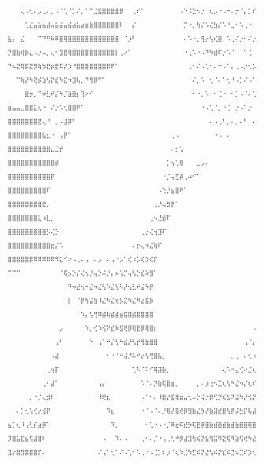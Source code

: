       ⠀⠀⠀⢄⠠⢂⠄⡠⢀⠄⡀⠠⠈⢁⠈⡁⠌⡀⠁⠉⣈⣯⣿⣿⣿⣿⡿⠀⠀⢀⠎⠁⠀⠀⠀⠀⠀⠀⠀⠀⠠⠑⠨⣑⠢⡐⠀⢆⡠⠐⠠⠒⠄⡒⠈⡄⡁⠎⡐⠁⢆⠰⠈⡔⢡⠊⣌⠡⢍⠢⢘⣿⡧⠐⢦⡘⢤⢃
      ⠀⠀⠀⠀⢁⣌⣤⣥⣦⣼⢤⣥⣬⣤⣮⣴⣥⣴⣶⣷⣿⣿⣿⣿⣿⣿⠇⠀⠀⡌⠀⠀⠀⠀⠀⠀⠀⠀⠀⠀⠀⡉⠐⡀⢳⡌⠡⢌⣳⡌⠡⠘⣀⠂⠡⢀⠐⠀⠄⡁⠂⠠⠁⡐⠠⢁⠂⠌⡀⠆⣿⣿⡧⣙⠢⠉⠂⠄
      ⣧⡄⠀⣌⠀⠀⠀⠉⠙⠛⠷⠿⣿⢿⣿⣿⣿⣿⣿⣿⣿⣿⣿⣿⣿⣿⠀⠈⡰⠃⠀⠀⠀⠀⠀⠀⠀⠀⠀⠀⠀⠄⠡⠐⡀⢻⡔⢣⢎⣿⠀⠡⢀⠌⡐⠂⠌⡐⠠⢀⠁⢂⠁⠄⡁⢂⠌⡐⠰⣈⣿⣿⠃⠄⠠⠁⠌⠀
      ⡙⣿⣷⢾⡷⣄⠠⡐⠤⡀⢄⠂⣹⣟⢿⣿⣿⣿⣿⣿⣿⣿⣿⣿⣿⡇⢀⠔⠁⠀⠀⠀⠀⠀⠀⠀⠀⠀⠀⠀⠀⠐⢀⠡⠐⠠⠙⠳⣾⠏⡐⠡⠈⠀⠀⠁⢈⠀⠃⠌⠂⡅⠊⠆⡙⠌⡘⠠⠃⢤⣿⣟⠠⠉⡄⠡⠈⠀
      ⠙⠦⣝⢿⡯⣝⡻⢷⡳⣟⡶⣟⠯⡜⡱⠘⣿⣿⣿⣿⣿⣿⣿⡿⠟⠁⠀⠀⠀⠀⠀⠀⠀⠀⠀⠀⠀⠀⠀⠀⠀⠀⢀⠂⠌⠠⢁⠂⠄⠒⠠⠁⡄⢀⠠⡐⢂⡡⢃⢌⠰⢠⣁⠒⠤⡐⢠⡁⢇⣼⣿⡇⠢⢁⠐⡀⢁⠂
      ⠀⠀⠉⢷⡜⠳⢝⡮⣱⢣⡝⣎⠳⣍⠲⣹⢧⡀⠙⢻⡿⠋⠁⠀⠀⠀⠀⠀⠀⠀⠀⠀⠀⠀⠀⠀⠀⠀⠀⠀⠀⠀⠀⠌⡀⠡⠀⢂⠈⠄⠁⢂⠘⠠⡁⠌⠠⠁⠌⡈⠡⢃⠄⡋⢆⡱⠡⡜⢢⣿⣿⠇⡁⠂⠄⠐⠀⠀
      ⠀⠀⠀⠀⣿⡲⡀⠉⠶⣃⠞⡌⠳⡈⣵⣿⡆⢹⠔⠊⠀⠀⠀⠀⠀⠀⠀⠀⠀⠀⠀⠀⠀⠀⠀⠀⠀⠀⠀⠀⠀⠀⠀⠂⠐⡀⠡⠀⠂⢈⠐⠀⠂⡁⠠⠈⠄⢁⠂⠄⡁⠂⠌⡐⠢⢐⠱⡈⢹⣿⣿⠐⠠⠈⠀⠀⠀⠀
      ⣶⣤⣤⣀⣿⣿⣅⢆⠐⠀⠌⡐⠡⢂⣿⣿⠟⠁⠀⠀⠀⠀⠀⠀⠀⠀⠀⠀⠀⠀⠀⠀⠀⠀⠀⠀⠀⠀⠀⠀⠀⠀⠀⠀⠀⠐⠠⢁⠈⡀⠐⢈⠀⡐⠠⠁⡐⠀⡐⠠⠐⢈⠐⠠⠁⠎⢠⠑⣺⣿⡏⠀⠠⠀⠀⠀⠀⠀
      ⣿⣿⣿⣿⣿⣿⣿⣟⢄⠘⠀⡀⠠⣸⡿⠃⠀⠀⠀⠀⠀⠀⠀⠀⠀⠀⠀⠀⠀⠀⠀⠀⠀⠀⠀⠀⠀⠀⠀⠀⠀⠀⠀⠀⠀⠀⠀⠄⠠⢀⠃⡀⠄⡀⠄⠃⠀⠄⠀⡀⠃⠄⡘⢀⠣⠘⠄⡄⣻⣿⡇⠀⠀⠀⠀⠀⠀⠀
      ⣿⣿⣿⣿⣿⣿⣿⣿⣧⣂⠐⠀⢠⡟⠁⠀⠀⠀⠀⠀⠀⠀⠀⠀⠀⠀⠀⠀⠀⠀⠀⠀⠀⠀⠀⠀⠀⠀⢀⠠⠀⠀⠀⠀⠀⠀⠀⠀⠐⠠⠀⠄⠀⠀⠀⠀⠀⠀⠄⠐⠈⡐⠠⢃⠰⢉⠒⡰⣿⣿⠁⠀⠀⠀⠀⠀⠀⠀
      ⣿⣿⣿⣿⣿⣿⣿⣿⣿⣿⣄⣈⡞⠀⠀⠀⠀⠀⠀⠀⠀⠀⠀⠀⠀⠀⠀⠀⠀⠀⠀⠀⠀⠀⠀⠀⠀⠀⠄⡂⢡⠀⠀⠀⠀⠀⠀⠀⠀⠀⠀⠀⠀⠀⠀⠀⠀⠀⠀⠀⠐⠠⠁⢎⡐⠣⡌⣽⡏⣽⠀⠀⠀⠀⠀⠀⠀⠀
      ⣿⣿⣿⣿⣿⣿⣿⣿⣿⣿⣿⡾⠀⠀⠀⠀⠀⠀⠀⠀⠀⠀⠀⠀⠀⠀⠀⠀⠀⠀⠀⠀⠀⠀⠀⠀⠀⡁⢢⢁⢿⠀⠀⠀⣀⡠⠄⠀⠀⠀⠀⠀⠀⠀⠀⠀⠀⠀⠀⠀⠀⠀⡉⠤⡘⢱⣈⣿⣷⣿⠀⠀⡀⠀⠀⠀⠀⠀
      ⣿⣿⣿⣿⣿⣿⣿⣿⣿⣿⡟⠀⠀⠀⠀⠀⠀⠀⠀⠀⠀⠀⠀⠀⠀⠀⠀⠀⠀⠀⠀⠀⠀⠀⠀⠀⠐⡈⢤⣋⡾⢀⠴⠊⠁⠀⠀⠀⠀⠀⠀⠀⠀⠀⠀⠀⠀⠀⠀⠀⠀⠀⢀⢂⡑⢣⢼⣿⣿⡹⡄⢸⡇⠀⠀⠀⠀⠀
      ⣿⣿⣿⣿⣿⣿⣿⣿⣿⠏⠀⠀⠀⠀⠀⠀⠀⠀⠀⠀⠀⠀⠀⠀⠀⠀⠀⠀⠀⠀⠀⠀⠀⠀⠀⠠⢑⡘⣦⣿⠟⠁⠀⠀⠀⠀⠀⠀⠀⠀⠀⠀⠀⠀⠀⠀⠀⠀⠀⠀⠀⠀⢀⠂⠜⡰⢺⣿⣿⡗⡇⣿⠀⠀⠀⠀⠀⠀
      ⣿⣿⣿⣿⣿⣿⣿⣿⣟⡀⠀⠀⠀⠀⠀⠀⠀⠀⠀⠀⠀⠀⠀⠀⠀⠀⠀⠀⠀⠀⠀⠀⠀⠀⢀⡘⢤⣻⡟⠁⠀⠀⠀⠀⠀⠀⠀⠀⠀⠀⠀⠀⠀⠀⠀⠀⠀⠀⠀⠀⠀⠀⠄⡘⢠⠑⢺⣿⣻⣯⢿⡏⠀⠀⠀⠀⠀⠀
      ⣿⣿⣿⣿⣿⣿⣿⣅⠰⣇⡀⠀⠀⠀⠀⠀⠀⠀⠀⠀⠀⠀⠀⠀⠀⠀⠀⠀⠀⠀⠀⠀⠀⢀⠢⣘⣾⠏⠀⠀⠀⠀⠀⠀⠀⠀⠀⠀⠀⠀⠀⠀⠀⠀⠀⠀⠀⠀⠀⠀⠀⠀⢂⠐⠤⣉⢺⣿⣾⣿⢼⡗⠀⠀⠀⠀⠀⠀
      ⣿⣿⣿⣿⣿⣿⣿⣿⣿⡣⢌⡑⠀⠀⠀⠀⠀⠀⠀⠀⠀⠀⠀⠀⠀⠀⠀⠀⠀⠀⠀⢀⡐⢌⢲⣹⠏⠀⠀⠀⠀⠀⠀⠀⠀⠀⠀⠀⠀⠀⠀⠀⠀⠀⠀⠀⠀⠀⠀⠀⠀⠈⠠⠈⢔⠆⣹⣿⣿⣿⣿⠁⠀⠀⠀⠀⠀⠀
      ⣿⣿⣿⣿⣿⣿⣿⣿⣿⣿⣖⡌⠡⠀⠀⠀⠀⠀⠀⠀⠀⠀⠀⠀⠀⠀⠀⠀⠀⠄⡒⢄⠲⣌⢷⠏⠀⠀⠀⠀⠀⠀⠀⠀⠀⠀⠀⠀⠀⠀⠀⠀⠀⠀⠀⠀⠀⠀⠀⠀⠀⠈⠄⣁⠊⠄⣿⣿⣿⣿⡧⠀⠀⠀⠀⠀⠀⠀
      ⣿⣿⣿⣿⣿⡿⠿⠿⠿⠿⠿⠻⣅⠊⠔⠠⢀⠄⢠⠀⠄⡠⠀⠄⢠⠐⡠⠁⢎⠰⡡⢎⡱⢎⡏⠀⠀⠀⠀⠀⠀⠀⠀⠀⠀⠀⠀⠀⠀⠀⠀⠀⠀⠀⠀⠀⠀⠀⠀⠀⠀⠡⠐⢠⠉⡔⣿⣿⣿⣿⡷⠀⠀⠀⠀⠀⠀⠀
      ⠉⠉⠉⠀⠀⠀⠀⠀⠀⠀⠀⠀⠈⢯⡢⡑⡌⢌⢢⡘⢤⡑⠬⡘⡄⠦⢡⡉⢤⢣⡑⣎⠵⣻⠁⠀⠀⠀⠀⠀⠀⠀⠀⠀⠀⠀⠀⠀⠀⠀⠀⠀⠀⠀⠀⠀⠀⠀⠀⠀⠐⡀⠁⢆⠸⡐⢿⣿⣿⣿⣿⠀⠁⠀⠀⠀⠀⠀
      ⠀⠀⠀⠀⠀⠀⠀⠀⠀⠀⠀⠀⠀⠀⠙⠲⣜⢢⠒⣌⠲⣌⢣⠱⣌⢣⠣⡜⢢⣃⠞⣬⠳⡟⠀⠀⠀⠀⠀⠀⠀⠀⠀⠀⠀⠀⠀⠀⠀⠀⠀⠀⠀⠀⠀⠀⠀⠀⠀⠀⠄⠠⢁⠢⡑⢭⣻⣿⣿⣿⡏⠀⠀⠀⠀⠀⠀⠀
      ⠀⠀⠀⠀⠀⠀⠀⠀⠀⠀⠀⠀⠀⠀⡇⠀⠈⡟⢳⣬⣳⠸⣌⠳⣌⢖⡣⣍⠳⣌⠻⣔⣯⡷⠀⠀⠀⠀⠀⠀⠀⠀⠀⠀⠀⠀⠀⠀⠀⠀⠀⠀⠀⠀⠀⠀⠀⠀⠀⠠⢈⠐⠌⢢⢙⡆⣿⣿⣽⣿⠇⠀⠀⠀⠀⠀⠀⠀
      ⠀⠀⠀⠀⠀⠀⠀⠀⠀⠀⠀⠀⠀⠀⠀⠀⠀⠱⡄⢣⢛⠿⣾⢷⣾⣾⣶⣯⣿⣾⣿⣿⣿⣿⠀⠀⠀⠀⠀⠀⠀⠀⠀⠀⠀⠀⠀⠀⠀⠀⠀⠀⠀⠀⠀⠀⠀⠀⠠⢁⠂⡘⡘⢢⢭⣘⣿⣿⣿⡿⠀⠀⠀⠀⠀⠀⠀⠀
      ⠀⠀⠀⠀⠀⠀⠀⠀⠀⠀⠀⠀⡠⠀⠀⠀⠀⠀⠱⡀⢊⠱⢪⠝⣎⠷⣫⢟⡿⢿⣟⡿⢿⣿⡆⠀⠀⠀⠀⠀⠀⠀⠀⠀⠀⠀⠀⠀⠀⠀⠀⠀⠀⠀⠀⠀⠀⠠⠁⠤⠘⠤⣙⠲⣌⢾⣿⣿⣿⠃⠀⠀⠀⠀⠀⠀⠀⠄
      ⠀⠀⠀⠀⠀⠀⠀⠀⠀⠀⠀⢠⠃⠀⠀⠀⠀⠀⠀⠑⠀⢠⠁⠚⡌⢣⠓⣮⡜⢣⡞⢻⣷⣿⣿⠀⠀⠀⠀⠀⠀⠀⠀⠀⠀⠀⠀⠀⠀⠀⠀⠀⠀⠀⠀⢠⠈⡄⢡⠂⡍⢲⢡⡏⣴⣿⣿⣿⠃⠀⠀⠀⠀⠀⠀⠀⠀⠀
      ⠀⠀⠀⠀⠀⠀⠀⠀⠀⠀⠠⣼⠀⠀⠀⠀⠀⠀⠀⠀⠀⠀⠀⠂⠐⠈⠒⢬⡘⠥⠚⡔⢣⢛⣿⣧⡀⠀⠀⠀⠀⠀⠀⠀⠀⠀⠀⠀⠀⠀⠀⠀⡀⢀⠀⠄⢂⠰⡈⢆⡍⢆⡳⣌⣳⣿⣿⡟⠀⡐⠈⠀⠀⠀⠀⠀⠀⢈
      ⠀⠀⠀⠀⠀⠀⠀⠀⠀⢀⢲⡏⠀⠀⠀⠀⠀⠀⠀⠀⠀⠀⠀⠀⠀⠀⠀⠀⠀⢁⠣⠈⠅⠊⢿⣽⣷⡀⠀⠀⠀⠀⠀⠀⠀⠀⠀⠀⠀⠀⢄⠡⠒⣄⢊⠔⣈⢆⡱⢊⡜⡬⡱⢮⣿⣿⡟⠀⠆⠠⠀⠀⠀⠀⠀⠀⠀⢨
      ⠀⠀⠀⠀⠀⠀⠀⠀⢀⠂⣼⠁⠀⠀⠀⠀⠀⠀⠀⠀⠀⢠⡄⠀⠀⠀⠀⠀⠀⠀⠀⠡⠈⠄⡙⣷⢯⣿⣶⡀⠀⠀⠀⠀⡀⠄⡰⢐⠢⣉⢆⢣⠓⣌⠲⡌⢆⠎⡴⢋⡴⢣⣵⣿⡿⡓⣌⠱⢊⡁⠄⠀⠀⠀⠀⠀⠀⢾
      ⠀⠀⠀⠀⠀⡀⠐⡈⢄⣺⠇⠀⠀⠀⠀⠀⠀⠀⠀⠀⠀⠸⢟⣆⠀⠀⠀⠀⠀⠀⠀⠠⠁⠂⠄⠸⣿⡜⣯⢿⣶⣤⢂⠤⡑⢬⡐⡿⢋⡙⢮⣣⠝⣬⠳⡜⢪⡝⣘⢧⣺⣽⣿⠋⢀⠱⣎⡜⣡⠂⠀⠀⠀⠀⠀⠀⣈⢿
      ⠀⠀⠄⡁⢂⢡⢊⡔⣪⡟⠀⠀⠀⠀⠀⠀⠀⠀⠀⠀⠀⠀⠀⠹⣆⠀⠀⠀⠀⠀⠀⠐⠈⠠⠈⠄⡘⢿⡜⣯⢞⡿⣻⣷⣌⡳⡜⣷⣽⣞⣿⢣⡟⡬⣓⡍⢧⣼⣷⣾⣿⡟⠁⠀⠂⢄⡿⢒⡡⢊⠀⠀⠀⠀⠀⢀⠬⣿
      ⣦⡁⢆⠸⢠⢃⡎⣴⡿⠁⠀⠀⠀⠀⠀⠀⠀⠀⠀⠀⠀⠀⠀⠀⠹⡀⠀⠀⠀⠀⠀⠀⠂⢁⠐⠠⠐⡈⠿⣖⠯⣞⡳⢯⣟⡿⣿⣷⣾⣿⣾⣷⣾⣷⣿⣿⢿⣿⣻⣿⠏⢀⠠⠁⠌⠱⣈⠣⠐⡀⠀⠀⠀⠀⠠⣌⢻⣿
      ⡹⣿⣥⣏⣦⢫⣼⣿⠇⠀⠀⠀⠀⠀⠀⠀⠀⠀⠀⠀⠀⠀⠠⠀⠀⠹⠄⠠⠀⠀⠀⢀⠂⠄⡈⠐⢠⢀⢃⠚⡻⣼⣹⢳⢮⡝⣧⢻⣭⠻⣝⢯⠻⣵⢫⢞⠳⣜⣻⡿⢀⠂⠀⠈⠀⠁⡀⠂⠁⠀⠀⠀⠀⣀⠣⣜⣿⣿
      ⣹⡔⣿⣻⣿⣿⣿⡏⠄⠀⠀⠀⠀⠀⠀⠀⠀⠀⠀⠀⠀⠌⢠⠁⢂⠁⠌⠠⢁⠂⠡⢀⠐⠠⢈⡁⠆⡰⠈⢆⠱⣈⠳⣋⠮⡝⣜⢣⠮⡝⣎⠮⣙⠦⣉⠎⡱⢂⣿⠇⠀⠀⠀⠀⠀⠀⠀⠀⠀⠀⠀⠠⠐⣤⣳⣽⣿⣿
